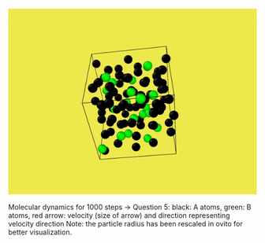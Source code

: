 
![](md.gif)

Molecular dynamics for 1000 steps -> Question 5:
black: A atoms, green: B atoms, red arrow: velocity (size of arrow)
and direction representing velocity direction Note: the particle radius has been rescaled in ovito for
better visualization.
